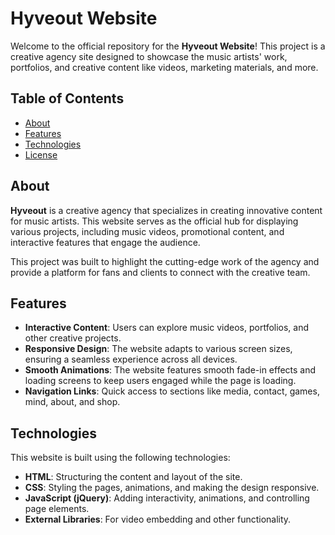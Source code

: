 # Hyveout Website

Welcome to the official repository for the **Hyveout Website**! This project is a creative agency site designed to showcase the music artists' work, portfolios, and creative content like videos, marketing materials, and more.

## Table of Contents

- [About](#about)
- [Features](#features)
- [Technologies](#technologies)
- [License](#license)

## About

**Hyveout** is a creative agency that specializes in creating innovative content for music artists. This website serves as the official hub for displaying various projects, including music videos, promotional content, and interactive features that engage the audience.

This project was built to highlight the cutting-edge work of the agency and provide a platform for fans and clients to connect with the creative team.

## Features

- **Interactive Content**: Users can explore music videos, portfolios, and other creative projects.
- **Responsive Design**: The website adapts to various screen sizes, ensuring a seamless experience across all devices.
- **Smooth Animations**: The website features smooth fade-in effects and loading screens to keep users engaged while the page is loading.
- **Navigation Links**: Quick access to sections like media, contact, games, mind, about, and shop.

## Technologies

This website is built using the following technologies:

- **HTML**: Structuring the content and layout of the site.
- **CSS**: Styling the pages, animations, and making the design responsive.
- **JavaScript (jQuery)**: Adding interactivity, animations, and controlling page elements.
- **External Libraries**: For video embedding and other functionality.
